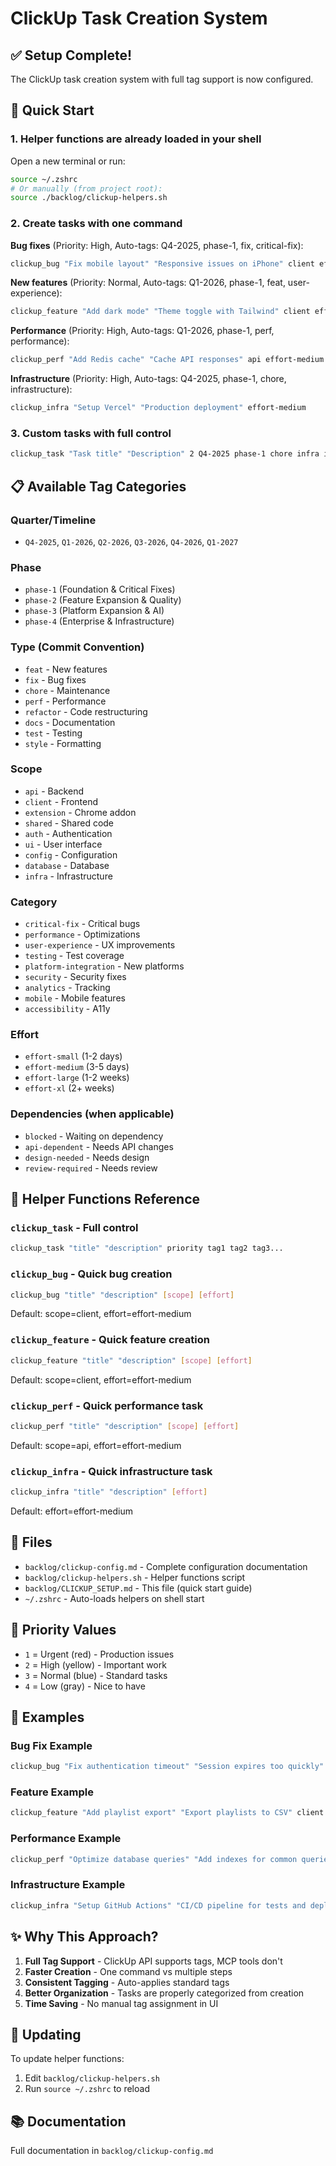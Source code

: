 # ClickUp Task Creation System

## ✅ Setup Complete!

The ClickUp task creation system with full tag support is now configured.

## 🚀 Quick Start

### 1. Helper functions are already loaded in your shell

Open a new terminal or run:
```bash
source ~/.zshrc
# Or manually (from project root):
source ./backlog/clickup-helpers.sh
```

### 2. Create tasks with one command

**Bug fixes** (Priority: High, Auto-tags: Q4-2025, phase-1, fix, critical-fix):
```bash
clickup_bug "Fix mobile layout" "Responsive issues on iPhone" client effort-medium
```

**New features** (Priority: Normal, Auto-tags: Q1-2026, phase-1, feat, user-experience):
```bash
clickup_feature "Add dark mode" "Theme toggle with Tailwind" client effort-small
```

**Performance** (Priority: High, Auto-tags: Q1-2026, phase-1, perf, performance):
```bash
clickup_perf "Add Redis cache" "Cache API responses" api effort-medium
```

**Infrastructure** (Priority: High, Auto-tags: Q4-2025, phase-1, chore, infrastructure):
```bash
clickup_infra "Setup Vercel" "Production deployment" effort-medium
```

### 3. Custom tasks with full control

```bash
clickup_task "Task title" "Description" 2 Q4-2025 phase-1 chore infra infrastructure effort-medium
```

## 📋 Available Tag Categories

### Quarter/Timeline
- `Q4-2025`, `Q1-2026`, `Q2-2026`, `Q3-2026`, `Q4-2026`, `Q1-2027`

### Phase
- `phase-1` (Foundation & Critical Fixes)
- `phase-2` (Feature Expansion & Quality)
- `phase-3` (Platform Expansion & AI)
- `phase-4` (Enterprise & Infrastructure)

### Type (Commit Convention)
- `feat` - New features
- `fix` - Bug fixes
- `chore` - Maintenance
- `perf` - Performance
- `refactor` - Code restructuring
- `docs` - Documentation
- `test` - Testing
- `style` - Formatting

### Scope
- `api` - Backend
- `client` - Frontend
- `extension` - Chrome addon
- `shared` - Shared code
- `auth` - Authentication
- `ui` - User interface
- `config` - Configuration
- `database` - Database
- `infra` - Infrastructure

### Category
- `critical-fix` - Critical bugs
- `performance` - Optimizations
- `user-experience` - UX improvements
- `testing` - Test coverage
- `platform-integration` - New platforms
- `security` - Security fixes
- `analytics` - Tracking
- `mobile` - Mobile features
- `accessibility` - A11y

### Effort
- `effort-small` (1-2 days)
- `effort-medium` (3-5 days)
- `effort-large` (1-2 weeks)
- `effort-xl` (2+ weeks)

### Dependencies (when applicable)
- `blocked` - Waiting on dependency
- `api-dependent` - Needs API changes
- `design-needed` - Needs design
- `review-required` - Needs review

## 🔧 Helper Functions Reference

### `clickup_task` - Full control
```bash
clickup_task "title" "description" priority tag1 tag2 tag3...
```

### `clickup_bug` - Quick bug creation
```bash
clickup_bug "title" "description" [scope] [effort]
```
Default: scope=client, effort=effort-medium

### `clickup_feature` - Quick feature creation
```bash
clickup_feature "title" "description" [scope] [effort]
```
Default: scope=client, effort=effort-medium

### `clickup_perf` - Quick performance task
```bash
clickup_perf "title" "description" [scope] [effort]
```
Default: scope=api, effort=effort-medium

### `clickup_infra` - Quick infrastructure task
```bash
clickup_infra "title" "description" [effort]
```
Default: effort=effort-medium

## 📁 Files

- `backlog/clickup-config.md` - Complete configuration documentation
- `backlog/clickup-helpers.sh` - Helper functions script
- `backlog/CLICKUP_SETUP.md` - This file (quick start guide)
- `~/.zshrc` - Auto-loads helpers on shell start

## 🎯 Priority Values

- `1` = Urgent (red) - Production issues
- `2` = High (yellow) - Important work
- `3` = Normal (blue) - Standard tasks
- `4` = Low (gray) - Nice to have

## 📝 Examples

### Bug Fix Example
```bash
clickup_bug "Fix authentication timeout" "Session expires too quickly" auth effort-small
```

### Feature Example
```bash
clickup_feature "Add playlist export" "Export playlists to CSV" client effort-large
```

### Performance Example
```bash
clickup_perf "Optimize database queries" "Add indexes for common queries" database effort-medium
```

### Infrastructure Example
```bash
clickup_infra "Setup GitHub Actions" "CI/CD pipeline for tests and deployment" effort-large
```

## ✨ Why This Approach?

1. **Full Tag Support** - ClickUp API supports tags, MCP tools don't
2. **Faster Creation** - One command vs multiple steps
3. **Consistent Tagging** - Auto-applies standard tags
4. **Better Organization** - Tasks are properly categorized from creation
5. **Time Saving** - No manual tag assignment in UI

## 🔄 Updating

To update helper functions:
1. Edit `backlog/clickup-helpers.sh`
2. Run `source ~/.zshrc` to reload

## 📚 Documentation

Full documentation in `backlog/clickup-config.md`
